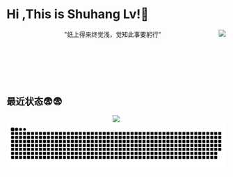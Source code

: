 #  Hi ,This is Shuhang Lv!👋
<img align="right" src="https://github-readme-stats.vercel.app/api?username=xiaohangguo&icon_color=CE1D2D&text_cohide_title=true"/>


<!--
**xiaohangguo/xiaohangguo** is a ✨ _special_ ✨ repository because its `README.md` (this file) appears on your GitHub profile.

Here are some ideas to get you started:

- 🔭 I’m currently working on ...
- 🌱 I’m currently learning ...
- 👯 I’m looking to collaborate on ...
- 🤔 I’m looking for help with ...
- 💬 Ask me about ...
- 📫 How to reach me: ...
- 😄 Pronouns: ...
- ⚡ Fun fact: ...
-->

<p align="center">"纸上得来终觉浅，觉知此事要躬行"</p>
<br>
<br>
<br>
<br>
<br>

## 最近状态😨😨
<div align="center"> <img src="https://activity-graph.herokuapp.com/graph?username=xiaohangguo&theme=xcode" /> </div>
<div align="center"> <img src="https://raw.githubusercontent.com/xiaohangguo/xiaohangguo/output/github-contribution-grid-snake.svg"/> </div>
